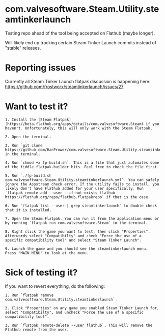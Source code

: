 # com.valvesoftware.Steam.Utility.steamtinkerlaunch

Testing repo ahead of the tool being accepted on Flathub (maybe longer).

Will likely end up tracking certain Steam Tinker Launch commits instead of "stable" releases.

# Reporting issues

Currently all Steam Tinker Launch flatpak discussion is happening here: https://github.com/frostworx/steamtinkerlaunch/issues/27

# Want to test it?

    1. Install the [Steam Flatpak](https://beta.flathub.org/apps/details/com.valvesoftware.Steam) if you haven't. Unfortunately, this will only work with the Steam Flatpak.

    2. Open the terminal.

    3. Run `git clone https://github.com/HanPrower/com.valvesoftware.Steam.Utility.steamtinkerlaunch` in the terminal.

    4. Run `chmod +x fp-build.sh`. This is a file that just automates some of the fiddle flatpak-builder bits. Feel free to check the file first.

    5. Run `./fp-build.sh com.valvesoftware.Steam.Utility.steamtinkerlaunch.yml`. You can safely ignore the Appstream check error. If the utility fails to install, you likely don't have Flathub added for your user specifically. Run `flatpak remote-add --user --if-not-exists flathub https://flathub.org/repo/flathub.flatpakrepo` if that is the case.

    6. Run `flatpak list --user | grep steamtinkerlaunch` to double check that it is installed.

    7. Open the Steam Flatpak. You can run it from the application menu or by running `flatpak run com.valvesoftware.Steam` in the terminal.

    8. Right click the game you want to test, then click "Properties". Afterwards select "Compatibilty" and check "Force the use of a specific compatibility tool" and select "Steam Tinker Launch".

    9. Launch the game and you should see the steamtinkerlaunch menu. Press "MAIN MENU" to look at the menu.

# Sick of testing it?

If you want to revert everything, do the following:

    1. Run `flatpak remove com.valvesoftware.Steam.Utility.steamtinkerlaunch`.

    2. Click "Properties" on any game you enabled Steam Tinker Launch for, select "Compatibilty", and uncheck "Force the use of a specific compatibility tool".

    3. Run `flatpak remote-delete --user flathub`. This will remove the Flathub remote from the user.
